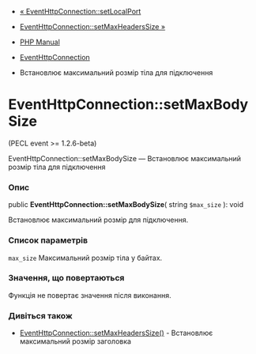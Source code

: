 - [« EventHttpConnection::setLocalPort](eventhttpconnection.setlocalport.md)
- [EventHttpConnection::setMaxHeadersSize »](eventhttpconnection.setmaxheaderssize.md)

- [PHP Manual](index.md)
- [EventHttpConnection](class.eventhttpconnection.md)
- Встановлює максимальний розмір тіла для підключення

# EventHttpConnection::setMaxBodySize

(PECL event \>= 1.2.6-beta)

EventHttpConnection::setMaxBodySize — Встановлює максимальний розмір
тіла для підключення

### Опис

public **EventHttpConnection::setMaxBodySize**( string `$max_size` ):
void

Встановлює максимальний розмір для підключення.

### Список параметрів

`max_size`
Максимальний розмір тіла у байтах.

### Значення, що повертаються

Функція не повертає значення після виконання.

### Дивіться також

- [EventHttpConnection::setMaxHeadersSize()](eventhttpconnection.setmaxheaderssize.md) -
Встановлює максимальний розмір заголовка
